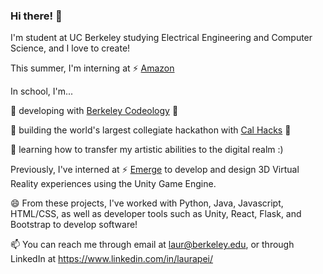 ### Hi there! 👋

<!-- 
**lauraspberry/lauraspberry** is a ✨ _special_ ✨ repository because its `README.md` (this file) appears on your GitHub profile.

Here are some ideas to get you started!! 

- 🔭 I’m currently working on ...
- 🌱 I’m currently learning ...
- 👯 I’m looking to collaborate on ...
- 🤔 I’m looking for help with ...
- 💬 Ask me about ...
- 📫 How to reach me: ...
- 😄 Pronouns: ...
- ⚡ Fun fact: ...
https://gist.github.com/rxaviers/7360908 for emojis (my source!)
-->

I'm student at UC Berkeley studying Electrical Engineering and Computer Science, and I love to create!

This summer, I'm interning at ⚡ [Amazon](http://amazon.com/)

In school, I'm...

🌱 developing with [Berkeley Codeology](https://codeology.club/) 🥑

🌱 building the world's largest collegiate hackathon with [Cal Hacks](https://calhacks.io/) 🚀

🌱 learning how to transfer my artistic abilities to the digital realm :)

<!--
some of the other things I didn't include xd
👯 Some things I'm proud of:   
* Creating and designing a web application for a [hackathon](https://devpost.com/software/ingrain) that won a prize for best design :sunny:
* The contribution's I'll make for this year's [Association of Women Engineers](https://awe.berkeley.edu/) as Operations 
Officer :heartpulse:
* The decal (student-led class) I'll facilitate next semester for [Game Design and Development](https://gamedesign.berkeley.edu/index.php) :computer:
* The contributions I made as a Co-Founder of [Education For All Foundation](https://www.efaglobal.org/about-us) :green_heart:
* The games I made using Unity: [Shrink](https://lauraspberry.itch.io/shrink) and [Attack of the Boba Vampires](https://troutstick.itch.io/bobavamps-01) :sunny:
* The curriculum I'm building for next year's [CS Kickstart](https://cs-kickstart.berkeley.edu/index.html) program :bear:
⚡ Fun fact: One day (post-COVID), I hope to travel the world! :earth_americas: :dizzy: :sparkles: aha

🌱 working as a course tutor for [CS 61A](https://cs61a.org/) at Berkeley 🐻
🌱 designing web applications with [Web Development at Berkeley](https://webatberkeley.org/) :sunny: 

🔭 working on building a full stack web application for [Connect@Cal](https://connected.berkeley.edu/) to optimize communication between users and operations associates.
🔭 a teaching assistant for UC Berkeley's [Web Design Decal](wdd.io)
-->

Previously, I've interned at ⚡ [Emerge](http://emerge.io/) to develop and design 3D Virtual Reality experiences using the Unity Game Engine.

😄 From these projects, I've worked with Python, Java, Javascript, HTML/CSS, as well as developer tools such as Unity, React, Flask, and Bootstrap to develop software!

📫 You can reach me through email at <laur@berkeley.edu>, or through LinkedIn at https://www.linkedin.com/in/laurapei/
